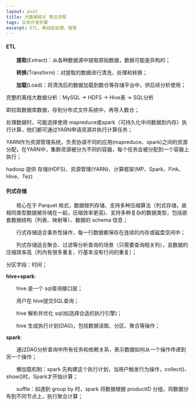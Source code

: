 ```yaml
---
layout: post
title: 大数据相关 常见流程
tags: 业务开发积累
excerpt: ETL、离线批处理，随笔
---
```


#### ETL
&emsp;&emsp;**提取**(Extract)：从各种数据源中提取原始数据，数据可能是异构的；

&emsp;&emsp;**转换**(Transform)：对提取的数据进行清洗、处理和转换；

&emsp;&emsp;**加载**(Load)：将清洗后的数据加载到数仓等存储平台中，供后续分析使用；

完整的离线大数据分析：MySQL -> HDFS -> Hive表 -> SQL分析

即拉取数据库数据，存到分布式文件系统中，再导入数仓；

处理数据时，可能选择使用 mapreduce或spark（可持久化中间数据到内存）执行计算，他们都可通过YARN申请资源并执行计算任务；

YARN作为资源管理系统，负责协调不同的应用(mapreduce、spark)之间的资源分配，在YARN中，集群资源被分为不同的容器，每个任务会被分配到一个容器上执行；

hadoop 提供 存储(HDFS)、资源管理(YARN)、计算框架(MP、Spark、Fink、Hive、Tez)

#### 列式存储

&emsp;&emsp;核心在于 Parquet 格式，数据按列存储、支持多种压缩算法（列式存储，故相同类型数据被存储在一起，压缩效率更高)、支持多种复杂的数据类型，包括嵌套数据结构（列表、映射等）、数据的 schema 信息；

&emsp;&emsp;行式存储适合事务性操作，每一行数据都保存在连续的内存或磁盘空间中；

&emsp;&emsp;列式存储适合聚合、过滤等分析查询的场景（只需要查询相关列），且数据的压缩效率高（列内有很多重复，行基本没有行间的重复）；

分区字段：时间；

**hive+spark**:

&emsp;&emsp;hive 是一个 sql查询接口层；

&emsp;&emsp;用户在 hive提交SQL查询；

&emsp;&emsp;hive 解析并优化 sql(如选择合适的执行引擎)；

&emsp;&emsp;hive 生成执行计划(DAG)，包括数据读取、分区、聚合等操作；

**spark**:

&emsp;&emsp;通过DAG分析查询中所有任务和依赖关系，表示数据如何从一个操作传递到另一个操作；

&emsp;&emsp;懒加载机制：spark 先构建这个执行计划，当用户触发行为操作，collect()、show()时，Spark才开始计算；

&emsp;&emsp;suffle：如遇到 group by 时，spark 将数据根据 productID 分组，将数据分布到不同节点上，执行聚合计算；